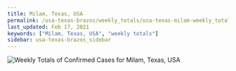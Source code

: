 ```yaml
---
title: Milam, Texas, USA
permalink: /usa-texas-brazos/weekly_totals/usa-texas-milam-weekly_totals.html
last_updated: Feb 17, 2021
keywords: ["Milam, Texas, USA", "weekly totals"]
sidebar: usa-texas-brazos_sidebar
---
```


![Weekly Totals of Confirmed Cases for Milam, Texas, USA](/covid_tracker/images/graphs/usa-texas-milam-weekly_totals_graph.png)
